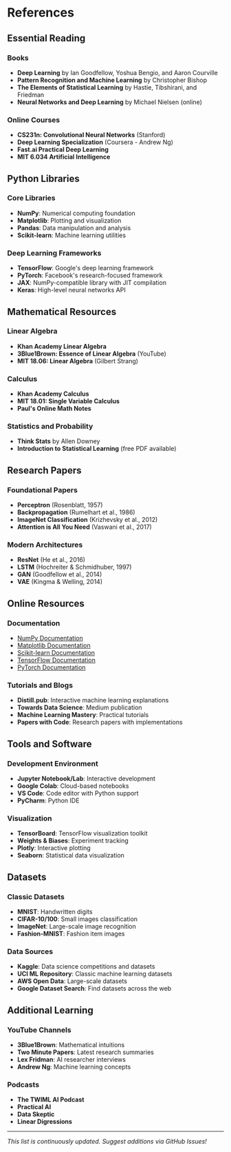 # References

## Essential Reading

### Books
- **Deep Learning** by Ian Goodfellow, Yoshua Bengio, and Aaron Courville
- **Pattern Recognition and Machine Learning** by Christopher Bishop
- **The Elements of Statistical Learning** by Hastie, Tibshirani, and Friedman
- **Neural Networks and Deep Learning** by Michael Nielsen (online)

### Online Courses
- **CS231n: Convolutional Neural Networks** (Stanford)
- **Deep Learning Specialization** (Coursera - Andrew Ng)
- **Fast.ai Practical Deep Learning** 
- **MIT 6.034 Artificial Intelligence**

## Python Libraries

### Core Libraries
- **NumPy**: Numerical computing foundation
- **Matplotlib**: Plotting and visualization
- **Pandas**: Data manipulation and analysis
- **Scikit-learn**: Machine learning utilities

### Deep Learning Frameworks
- **TensorFlow**: Google's deep learning framework
- **PyTorch**: Facebook's research-focused framework
- **JAX**: NumPy-compatible library with JIT compilation
- **Keras**: High-level neural networks API

## Mathematical Resources

### Linear Algebra
- **Khan Academy Linear Algebra**
- **3Blue1Brown: Essence of Linear Algebra** (YouTube)
- **MIT 18.06: Linear Algebra** (Gilbert Strang)

### Calculus
- **Khan Academy Calculus**
- **MIT 18.01: Single Variable Calculus**
- **Paul's Online Math Notes**

### Statistics and Probability
- **Think Stats** by Allen Downey
- **Introduction to Statistical Learning** (free PDF available)

## Research Papers

### Foundational Papers
- **Perceptron** (Rosenblatt, 1957)
- **Backpropagation** (Rumelhart et al., 1986)
- **ImageNet Classification** (Krizhevsky et al., 2012)
- **Attention is All You Need** (Vaswani et al., 2017)

### Modern Architectures
- **ResNet** (He et al., 2016)
- **LSTM** (Hochreiter & Schmidhuber, 1997)
- **GAN** (Goodfellow et al., 2014)
- **VAE** (Kingma & Welling, 2014)

## Online Resources

### Documentation
- [NumPy Documentation](https://numpy.org/doc/)
- [Matplotlib Documentation](https://matplotlib.org/stable/)
- [Scikit-learn Documentation](https://scikit-learn.org/stable/)
- [TensorFlow Documentation](https://www.tensorflow.org/)
- [PyTorch Documentation](https://pytorch.org/docs/)

### Tutorials and Blogs
- **Distill.pub**: Interactive machine learning explanations
- **Towards Data Science**: Medium publication
- **Machine Learning Mastery**: Practical tutorials
- **Papers with Code**: Research papers with implementations

## Tools and Software

### Development Environment
- **Jupyter Notebook/Lab**: Interactive development
- **Google Colab**: Cloud-based notebooks
- **VS Code**: Code editor with Python support
- **PyCharm**: Python IDE

### Visualization
- **TensorBoard**: TensorFlow visualization toolkit
- **Weights & Biases**: Experiment tracking
- **Plotly**: Interactive plotting
- **Seaborn**: Statistical data visualization

## Datasets

### Classic Datasets
- **MNIST**: Handwritten digits
- **CIFAR-10/100**: Small images classification
- **ImageNet**: Large-scale image recognition
- **Fashion-MNIST**: Fashion item images

### Data Sources
- **Kaggle**: Data science competitions and datasets
- **UCI ML Repository**: Classic machine learning datasets
- **AWS Open Data**: Large-scale datasets
- **Google Dataset Search**: Find datasets across the web

## Additional Learning

### YouTube Channels
- **3Blue1Brown**: Mathematical intuitions
- **Two Minute Papers**: Latest research summaries
- **Lex Fridman**: AI researcher interviews
- **Andrew Ng**: Machine learning concepts

### Podcasts
- **The TWIML AI Podcast**
- **Practical AI**
- **Data Skeptic**
- **Linear Digressions**

---

*This list is continuously updated. Suggest additions via GitHub Issues!*